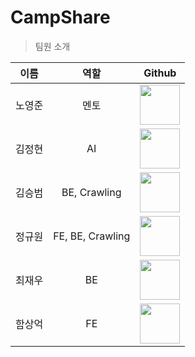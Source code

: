 # CampShare
> 팀원 소개
  
| 이름 | 역할 | Github |
|:-:|:-:|:-:|
| 노영준 | 멘토 | <a href="https://github.com/youngjun-99"><img src="https://avatars.githubusercontent.com/u/83204523?v=4" width="64" height="64"></a> | 
| 김정현 | AI | <a href="https://github.com/kjhz2"><img src="https://avatars.githubusercontent.com/u/146512830?v=4" width="64" height="64"></a> | 
| 김승범 | BE, Crawling | <a href="https://github.com/SeungBeom53"><img src="https://avatars.githubusercontent.com/u/132819503?v=4" width="64" height="64"></a> | 
| 정규원 | FE, BE, Crawling | <a href="https://github.com/digitpic"><img src="https://avatars.githubusercontent.com/u/63178849?v=4" width="64" height="64"></a> | 
| 최재우 | BE | <a href="https://github.com/cjw0324"><img src="https://avatars.githubusercontent.com/u/51539046?v=4" width="64" height="64"></a> | 
| 함상억 | FE | <a href="https://github.com/Sangeok"><img src="https://avatars.githubusercontent.com/u/103489700?v=4" width="64" height="64"></a> |


